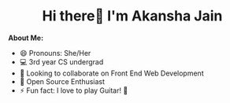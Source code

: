 <h1 align="center">Hi there👋 I'm Akansha Jain </h1>
<!--### Hi there 👋
### 😄 Pronouns: -->
<b> About Me: </b>

- 😄 Pronouns: She/Her
- 💻 3rd year CS undergrad
- 🤝 Looking to collaborate on Front End Web Development
- 🤠 Open Source Enthusiast 
- ⚡ Fun fact: I love to play Guitar! 🎸

<!--
**jakansha2001/jakansha2001** is a ✨ _special_ ✨ repository because its `README.md` (this file) appears on your GitHub profile.

Here are some ideas to get you started:

- 🔭 I’m currently working on ...
- 🌱 I’m currently learning ...
- 👯 I’m looking to collaborate on ...
- 🤔 I’m looking for help with ...
- 💬 Ask me about ...
- 📫 How to reach me: ...
- 😄 Pronouns: ...
- ⚡ Fun fact: ...
-->
